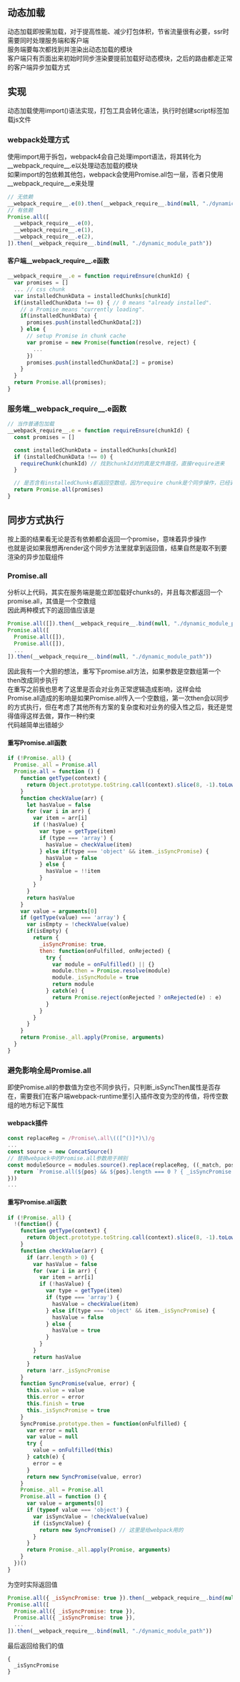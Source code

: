 ## 动态加载
动态加载即按需加载，对于提高性能、减少打包体积，节省流量很有必要，ssr时需要同时处理服务端和客户端  
服务端要每次都找到并渲染出动态加载的模块  
客户端只有页面出来初始时同步渲染要提前加载好动态模块，之后的路由都走正常的客户端异步加载方式  

## 实现
动态加载使用import()语法实现，打包工具会转化语法，执行时创建script标签加载js文件  

### webpack处理方式
使用import用于拆包，webpack4会自己处理import语法，将其转化为__webpack_require__.e以处理动态加载的模块  
如果import的包依赖其他包，webpack会使用Promise.all包一层，否者只使用__webpack_require__.e来处理  

```javascript
// 无依赖
__webpack_require__.e(0).then(__webpack_require__.bind(null, "./dynamic_module_path"))
// 有依赖
Promise.all([
  __webpack_require__.e(0),
  __webpack_require__.e(1),
  __webpack_require__.e(2),
]).then(__webpack_require__.bind(null, "./dynamic_module_path"))
```

#### 客户端__webpack_require__.e函数
```javascript
__webpack_require__.e = function requireEnsure(chunkId) {
  var promises = []
  ... // css chunk
  var installedChunkData = installedChunks[chunkId]
  if(installedChunkData !== 0) { // 0 means "already installed".
    // a Promise means "currently loading".
    if(installedChunkData) {
      promises.push(installedChunkData[2])
    } else {
      // setup Promise in chunk cache
      var promise = new Promise(function(resolve, reject) {
        ...
      })
      promises.push(installedChunkData[2] = promise)
    }
  }
  return Promise.all(promises);
}
```

### 服务端__webpack_require__.e函数
```javascript
// 当作普通包加载
__webpack_require__.e = function requireEnsure(chunkId) {
  const promises = []

  const installedChunkData = installedChunks[chunkId]
  if (installedChunkData !== 0) {
    requireChunk(chunkId) // 找到chunkId对的真是文件路径，直接require进来
  }

  // 是否含有installedChunks都返回空数组，因为require chunk是个同步操作，已经调用webpackJsonpCallback将chunk和模块导入
  return Promise.all(promises)
}
```

## 同步方式执行
按上面的结果看无论是否有依赖都会返回一个promise，意味着异步操作  
也就是说如果我想再render这个同步方法里就拿到返回值，结果自然是取不到要渲染的异步加载组件  

### Promise.all
分析以上代码，其实在服务端是能立即加载好chunks的，并且每次都返回一个promise.all，其值是一个空数组  
因此两种模式下的返回值应该是
```javascript
Promise.all([]).then(__webpack_require__.bind(null, "./dynamic_module_path"))
Promise.all([
  Promise.all([]),
  Promise.all([]),
  ...
]).then(__webpack_require__.bind(null, "./dynamic_module_path"))
```

因此我有一个大胆的想法，重写下promise.all方法，如果参数是空数组第一个then改成同步执行  
在重写之前我也思考了这里是否会对业务正常逻辑造成影响，这样会给Promise.all造成的影响是如果Promise.all传入一个空数组，第一次then会以同步的方式执行，但在考虑了其他所有方案的复杂度和对业务的侵入性之后，我还是觉得值得这样去做，算作一种约束  
代码越简单出错越少  

#### 重写Promise.all函数
```javascript
if (!Promise._all) {
  Promise._all = Promise.all
  Promise.all = function () {
    function getType(context) {
      return Object.prototype.toString.call(context).slice(8, -1).toLowerCase()
    }
    function checkValue(arr) {
      let hasValue = false
      for (var i in arr) {
        var item = arr[i]
        if (!hasValue) {
          var type = getType(item)
          if (type === 'array') {
            hasValue = checkValue(item)
          } else if(type === 'object' && item._isSyncPromise) {
            hasValue = false
          } else {
            hasValue = !!item
          }
        }
      }
      return hasValue
    }
    var value = arguments[0]
    if (getType(value) === 'array') {
      var isEmpty = !checkValue(value)
      if(isEmpty) {
        return {
          _isSyncPromise: true,
          then: function(onFulfilled, onRejected) {
            try {
              var module = onFulfilled() || {}
              module.then = Promise.resolve(module)
              module._isSyncModule = true
              return module
            } catch(e) {
              return Promise.reject(onRejected ? onRejected(e) : e)
            }
          }
        }
      }
    }
    return Promise._all.apply(Promise, arguments)
  }
}
```

### 避免影响全局Promise.all
即使Promise.all的参数值为空也不同步执行，只判断_isSyncThen属性是否存在，需要我们在客户端webpack-runtime里引入插件改变为空的传值，将传空数组的地方标记下属性

#### webpack插件
```javascript
const replaceReg = /Promise\.all\(([^()]*)\)/g
...
const source = new ConcatSource()
// 替换webpack中的Promise.all参数用于辨别
const moduleSource = modules.source().replace(replaceReg, ((_match, pos) => {
  return `Promise.all(${pos} && ${pos}.length === 0 ? { _isSyncPromise: true } : ${pos})`
}))
...
```

#### 重写Promise.all函数
```javascript
if (!Promise._all) {
  !(function() {
    function getType(context) {
      return Object.prototype.toString.call(context).slice(8, -1).toLowerCase()
    }
    function checkValue(arr) {
      if (arr.length > 0) {
        var hasValue = false
        for (var i in arr) {
          var item = arr[i]
          if (!hasValue) {
            var type = getType(item)
            if (type === 'array') {
              hasValue = checkValue(item)
            } else if(type === 'object' && item._isSyncPromise) {
              hasValue = false
            } else {
              hasValue = true
            }
          }
        }
        return hasValue
      }
      return !arr._isSyncPromise
    }
    function SyncPromise(value, error) {
      this.value = value
      this.error = error
      this.finish = true
      this._isSyncPromise = true
    }
    SyncPromise.prototype.then = function(onFulfilled) {
      var error = null
      var value = null
      try {
        value = onFulfilled(this)
      } catch(e) {
        error = e
      }
      return new SyncPromise(value, error)
    }
    Promise._all = Promise.all
    Promise.all = function () {
      var value = arguments[0]
      if (typeof value === 'object') {
        var isSyncValue = !checkValue(value)
        if (isSyncValue) {
          return new SyncPromise() // 这里是给webpack用的
        }
      }
      return Promise._all.apply(Promise, arguments)
    }
  })()
}
```

为空时实际返回值
```javascript
Promise.all({ _isSyncPromise: true }).then(__webpack_require__.bind(null, "./dynamic_module_path"))
Promise.all([
  Promise.all({ _isSyncPromise: true }),
  Promise.all({ _isSyncPromise: true }),
  ...
]).then(__webpack_require__.bind(null, "./dynamic_module_path"))
```

最后返回给我们的值
```
{
  _isSyncPromise
}
```

